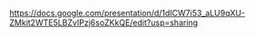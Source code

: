 https://docs.google.com/presentation/d/1dICW7i53_aLU9qXU-ZMkit2WTE5LBZvIPzj6soZKkQE/edit?usp=sharing

